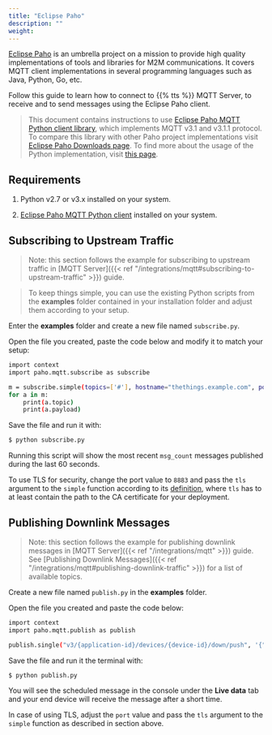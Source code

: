 ```yaml
---
title: "Eclipse Paho"
description: ""
weight: 
---
```


[Eclipse Paho](https://www.eclipse.org/paho/) is an umbrella project on a mission to provide high quality implementations of tools and libraries for M2M communications. It covers MQTT client implementations in several programming languages such as Java, Python, Go, etc.

<!--more-->

Follow this guide to learn how to connect to {{% tts %}} MQTT Server, to receive and to send messages using the Eclipse Paho client.

>This document contains instructions to use [Eclipse Paho MQTT Python client library](https://www.eclipse.org/paho/index.php?page=clients/python/index.php), which implements MQTT v3.1 and v3.1.1 protocol. To compare this library with other Paho project implementations visit [Eclipse Paho Downloads page](https://www.eclipse.org/paho/index.php?page=downloads.php). To find more about the usage of the Python implementation, visit [this page](https://pypi.org/project/paho-mqtt/).

## Requirements

1. Python v2.7 or v3.x installed on your system.

2. [Eclipse Paho MQTT Python client](https://github.com/eclipse/paho.mqtt.python) installed on your system.

## Subscribing to Upstream Traffic

>Note: this section follows the example for subscribing to upstream traffic in [MQTT Server]({{< ref "/integrations/mqtt#subscribing-to-upstream-traffic" >}}) guide.

>To keep things simple, you can use the existing Python scripts from the **examples** folder contained in your installation folder and adjust them according to your setup. 

Enter the **examples** folder and create a new file named `subscribe.py`.

Open the file you created, paste the code below and modify it to match your setup:

```bash 
import context 
import paho.mqtt.subscribe as subscribe

m = subscribe.simple(topics=['#'], hostname="thethings.example.com", port=1883, auth={'username':"app1",'password':"NNSXS.VEEBURF3KR77ZR.."}, msg_count=2)
for a in m:
    print(a.topic)
    print(a.payload)
```

Save the file and run it with:

```bash
$ python subscribe.py
```

Running this script will show the most recent `msg_count` messages published during the last 60 seconds.

To use TLS for security, change the port value to `8883` and pass the `tls` argument to the `simple` function according to its [definition](https://pypi.org/project/paho-mqtt/#id4), where `tls` has to at least contain the path to the CA certificate for your deployment.

## Publishing Downlink Messages

>Note: this section follows the example for publishing downlink messages in [MQTT Server]({{< ref "/integrations/mqtt" >}}) guide. See [Publishing Downlink Messages]({{< ref "/integrations/mqtt#publishing-downlink-traffic" >}}) for a list of available topics.

Create a new file named `publish.py` in the **examples** folder.

Open the file you created and paste the code below:

```bash 
import context
import paho.mqtt.publish as publish

publish.single("v3/{application-id}/devices/{device-id}/down/push", '{"downlinks":[{"f_port": 15,"frm_payload":"vu8=","priority": "NORMAL"}]}', hostname="thethings.example.com", port=1883, {'username':"app1",'password':"NNSXS.VEEBURF3KR77ZR.."})
```

Save the file and run it the terminal with:

```bash
$ python publish.py
```

You will see the scheduled message in the console under the **Live data** tab and your end device will receive the message after a short time.

In case of using TLS, adjust the `port` value and pass the `tls` argument to the `simple` function as described in section above.
